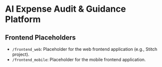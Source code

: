 # AI Expense Audit & Guidance Platform

## Frontend Placeholders

-   `/frontend_web`: Placeholder for the web frontend application (e.g., Stitch project).
-   `/frontend_mobile`: Placeholder for the mobile frontend application.
